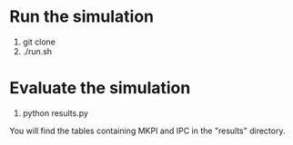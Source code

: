 # Run the simulation

1. git clone
2. ./run.sh

# Evaluate the simulation

1. python results.py

You will find the tables containing MKPI and IPC in the "results" directory.
